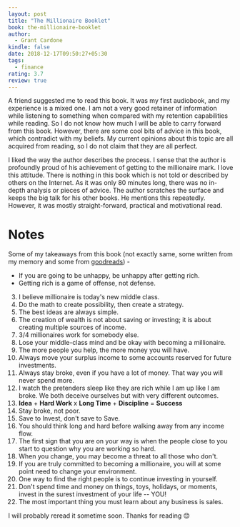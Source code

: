 ```yaml
---
layout: post
title: "The Millionaire Booklet"
book: the-millionaire-booklet
author:
  - Grant Cardone
kindle: false
date: 2018-12-17T09:50:27+05:30
tags:
  - finance
rating: 3.7
review: true
---
```


<!-- {{< figure type="margin" src="/images/books/the-millionaire-booklet.jpg" rating="3.7" title="The Millionaire Booklet">}} -->

A friend suggested me to read this book. It was my first audiobook, and my experience is a
mixed one. I am not a very good retainer of information while listening to something when compared with my retention
capabilities while reading. So I do not know how much I will be able to carry forward from this book. However, there are some
cool bits of advice in this book, which contradict with my beliefs. My current opinions about this topic are all acquired from reading, so I do not claim that they are all perfect.

I liked the way the author describes the process. I sense that the author is profoundly proud of his achievement of getting to the
millionaire mark. I love this attitude. There is nothing in this book which is not told or described by others on the
Internet. As it was only 80 minutes long, there was no in-depth analysis or pieces of advice. The author scratches the
surface and keeps the big talk for his other books. He mentions this repeatedly. However, it was mostly straight-forward,
practical and motivational read.

# Notes
Some of my takeaways from this book (not exactly same, some written from my memory and some from [goodreads](https://www.goodreads.com/book/show/31430654-the-millionaire-booklet)) -

- If you are going to be unhappy, be unhappy after getting rich.
- Getting rich is a game of offense, not defense.
3. I believe millionaire is today's new middle class.
4. Do the math to create possibility, then create a strategy.
5. The best ideas are always simple.
6. The creation of wealth is not about saving or investing; it is about creating multiple sources of income.
7. 3/4 millionaires work for somebody else.
8. Lose your middle-class mind and be okay with becoming a millionaire.
9. The more people you help, the more money you will have.
10. Always move your surplus income to some accounts reserved for future investments.
11. Always stay broke, even if you have a lot of money. That way you will never spend more.
12. I watch the pretenders sleep like they are rich while I am up like I am broke. We both deceive ourselves but with
    very different outcomes.
13. **Idea** + **Hard Work** x **Long Time** + **Discipline** = **Success**
14. Stay broke, not poor.
15. Save to Invest, don't save to Save.
16. You should think long and hard before walking away from any income flow.
17. The first sign that you are on your way is when the people close to you start to question why you are working so hard.
18. When you change, you may become a threat to all those who don't.
19. If you are truly committed to becoming a millionaire, you will at some point need to change your environment.
20. One way to find the right people is to continue investing in yourself.
21. Don't spend time and money on things, toys, holidays, or moments, invest in the surest investment of your life --
    YOU!
22. The most important thing you must learn about any business is sales.

I will probably reread it sometime soon. Thanks for reading :blush: